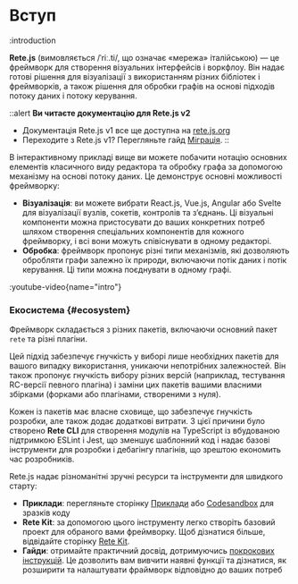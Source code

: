 # Вступ

:introduction

**Rete.js** (вимовляється /ˈriː.ti/, що означає «мережа» італійською) — це фреймворк для створення візуальних інтерфейсів і воркфлоу. Він надає готові рішення для візуалізації з використанням різних бібліотек і фреймворків, а також рішення для обробки графів на основі підходів потоку даних і потоку керування.

::alert
**Ви читаєте документацію для Rete.js v2**

- Документація Rete.js v1 все ще доступна на [rete.js.org](https://rete.js.org)
- Переходите з Rete.js v1? Перегляньте гайд [Міграція](/uk/docs/migration).
::

В інтерактивному прикладі вище ви можете побачити нотацію основних елементів класичного виду редактора та обробку графа за допомогою механізму на основі потоку даних. Це демонструє основні можливості фреймворку:

- **Візуалізація**: ви можете вибрати React.js, Vue.js, Angular або Svelte для візуалізації вузлів, сокетів, контролів та з’єднань. Ці візуальні компоненти можна пристосувати до ваших конкретних потреб шляхом створення спеціальних компонентів для кожного фреймворку, і всі вони можуть співіснувати в одному редакторі.
- **Обробка**: фреймворк пропонує різні типи механізмів, які дозволяють обробляти графи залежно їх природи, включаючи потік даних і потік керування. Ці типи можна поєднувати в одному графі.

:youtube-video{name="intro"}

### Екосистема {#ecosystem}

Фреймворк складається з різних пакетів, включаючи основний пакет `rete` та різні плагіни.

Цей підхід забезпечує гнучкість у виборі лише необхідних пакетів для вашого випадку використання, уникаючи непотрібних залежностей. Він також пропонує гнучкість вибору різних версій (наприклад, тестування RC-версії певного плагіна) і заміни цих пакетів вашими власними збірками (форками або плагінами, створеними з нуля).

Кожен із пакетів має власне сховище, що забезпечує гнучкість розробки, але також додає додаткові витрати. З цієї причини було створено **Rete CLI** для створення модулів на TypeScript із вбудованою підтримкою ESLint і Jest, що зменшує шаблонний код і надає базові інструменти для розробки і дебагінгу плагінів, що зрештою економить час розробників.

Rete.js надає різноманітні зручні ресурси та інструменти для швидкого старту:
- **Приклади**: перегляньте сторінку [Приклади](/uk/examples) або [Codesandbox](https://codesandbox.io/search?refinementList%5Btags%5D%5B0%5D=rete.js) для зразків коду
- **Rete Kit**: за допомогою цього інструменту легко створіть базовий проект для обраного вами фреймворку. Щоб дізнатися більше, відвідайте сторінку [Rete Kit](/uk/docs/development/rete-kit).
- **Гайди**: отримайте практичний досвід, дотримуючись [покрокових інструкцій](/uk/docs/guides/basic). Це дозволить вам вивчити наявні функції та дізнатися, як розширити та налаштувати фраймворк відповідно до ваших потреб

